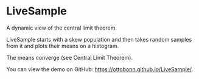 LiveSample
==========

A dynamic view of the central limit theorem.

LiveSample starts with a skew population and then takes random samples from it and plots their means on a histogram.

The means converge (see Central Limit Theorem).

You can view the demo on GitHub: https://ottobonn.github.io/LiveSample/.

